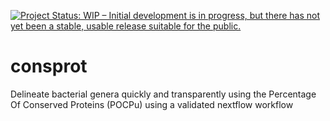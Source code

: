 [![Project Status: WIP – Initial development is in progress, but there has not yet been a stable, usable release suitable for the public.](https://www.repostatus.org/badges/latest/wip.svg)](https://www.repostatus.org/#wip)

# consprot

Delineate bacterial genera quickly and transparently using the Percentage Of Conserved Proteins (POCPu) using a validated nextflow workflow